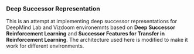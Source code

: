 ### Deep Successor Representation 

This is an attempt at implementing deep successor representations for DeepMind Lab and Vizdoom environemnts based on **Deep Successor Reinforcement Learning** and 
**Successor Features for Transfer in Reinforcement Learning**. The architecture used here is modified to make it work for different environments.



